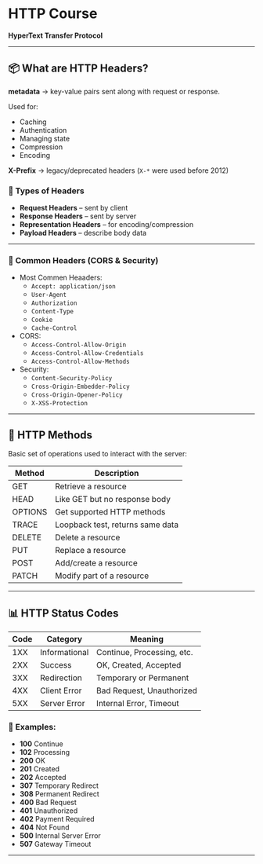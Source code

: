 # HTTP Course

**HyperText Transfer Protocol**  

---

## 📦 What are HTTP Headers?

**metadata** → key-value pairs sent along with request or response.

Used for:

- Caching
- Authentication
- Managing state
- Compression
- Encoding

**X-Prefix** → legacy/deprecated headers (`X-*` were used before 2012)

### 📨 Types of Headers

- **Request Headers** – sent by client
- **Response Headers** – sent by server
- **Representation Headers** – for encoding/compression
- **Payload Headers** – describe body data

---

### 🧰 Common Headers (CORS & Security)

- Most Commen Heaaders:
    - `Accept: application/json`
    - `User-Agent`
    - `Authorization`
    - `Content-Type`
    - `Cookie`
    - `Cache-Control`
- CORS:
    - `Access-Control-Allow-Origin`
    - `Access-Control-Allow-Credentials`
    - `Access-Control-Allow-Methods`
- Security:
    - `Content-Security-Policy`
    - `Cross-Origin-Embedder-Policy`
    - `Cross-Origin-Opener-Policy`
    - `X-XSS-Protection`

---

## 🔧 HTTP Methods

Basic set of operations used to interact with the server:

| Method   | Description                                |
|----------|--------------------------------------------|
| GET      | Retrieve a resource                        |
| HEAD     | Like GET but no response body              |
| OPTIONS  | Get supported HTTP methods                 |
| TRACE    | Loopback test, returns same data           |
| DELETE   | Delete a resource                          |
| PUT      | Replace a resource                         |
| POST     | Add/create a resource                      |
| PATCH    | Modify part of a resource                  |

---

## 📊 HTTP Status Codes

| Code | Category        | Meaning                       |
|------|------------------|-------------------------------|
| 1XX  | Informational     | Continue, Processing, etc.    |
| 2XX  | Success           | OK, Created, Accepted         |
| 3XX  | Redirection       | Temporary or Permanent        |
| 4XX  | Client Error      | Bad Request, Unauthorized     |
| 5XX  | Server Error      | Internal Error, Timeout       |

### 🔢 Examples:

- **100** Continue  
- **102** Processing  
- **200** OK  
- **201** Created  
- **202** Accepted  
- **307** Temporary Redirect  
- **308** Permanent Redirect  
- **400** Bad Request  
- **401** Unauthorized  
- **402** Payment Required  
- **404** Not Found  
- **500** Internal Server Error  
- **507** Gateway Timeout  

---
